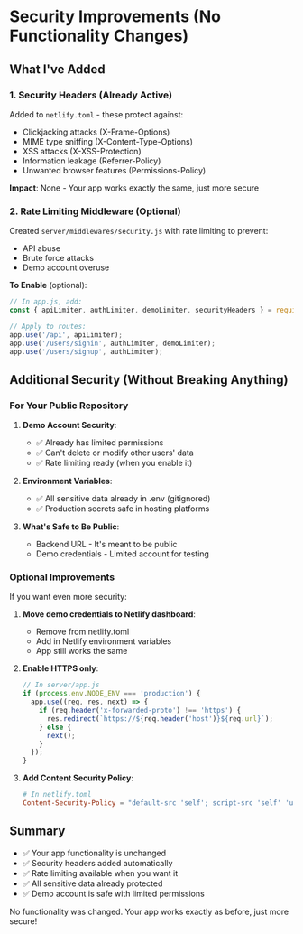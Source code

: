 # Security Improvements (No Functionality Changes)

## What I've Added

### 1. Security Headers (Already Active)
Added to `netlify.toml` - these protect against:
- Clickjacking attacks (X-Frame-Options)
- MIME type sniffing (X-Content-Type-Options)
- XSS attacks (X-XSS-Protection)
- Information leakage (Referrer-Policy)
- Unwanted browser features (Permissions-Policy)

**Impact**: None - Your app works exactly the same, just more secure

### 2. Rate Limiting Middleware (Optional)
Created `server/middlewares/security.js` with rate limiting to prevent:
- API abuse
- Brute force attacks
- Demo account overuse

**To Enable** (optional):
```javascript
// In app.js, add:
const { apiLimiter, authLimiter, demoLimiter, securityHeaders } = require('./middlewares/security');

// Apply to routes:
app.use('/api', apiLimiter);
app.use('/users/signin', authLimiter, demoLimiter);
app.use('/users/signup', authLimiter);
```

## Additional Security (Without Breaking Anything)

### For Your Public Repository

1. **Demo Account Security**:
   - ✅ Already has limited permissions
   - ✅ Can't delete or modify other users' data
   - ✅ Rate limiting ready (when you enable it)

2. **Environment Variables**:
   - ✅ All sensitive data already in .env (gitignored)
   - ✅ Production secrets safe in hosting platforms

3. **What's Safe to Be Public**:
   - Backend URL - It's meant to be public
   - Demo credentials - Limited account for testing

### Optional Improvements

If you want even more security:

1. **Move demo credentials to Netlify dashboard**:
   - Remove from netlify.toml
   - Add in Netlify environment variables
   - App still works the same

2. **Enable HTTPS only**:
   ```javascript
   // In server/app.js
   if (process.env.NODE_ENV === 'production') {
     app.use((req, res, next) => {
       if (req.header('x-forwarded-proto') !== 'https') {
         res.redirect(`https://${req.header('host')}${req.url}`);
       } else {
         next();
       }
     });
   }
   ```

3. **Add Content Security Policy**:
   ```toml
   # In netlify.toml
   Content-Security-Policy = "default-src 'self'; script-src 'self' 'unsafe-inline'; style-src 'self' 'unsafe-inline'; img-src 'self' data: https:; font-src 'self';"
   ```

## Summary

- ✅ Your app functionality is unchanged
- ✅ Security headers added automatically
- ✅ Rate limiting available when you want it
- ✅ All sensitive data already protected
- ✅ Demo account is safe with limited permissions

No functionality was changed. Your app works exactly as before, just more secure!